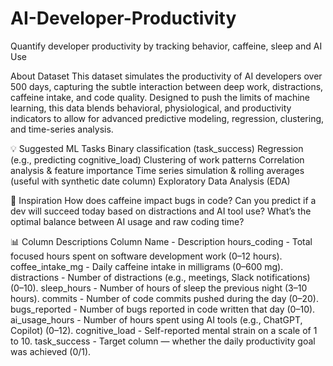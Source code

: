 # AI-Developer-Productivity
Quantify developer productivity by tracking behavior, caffeine, sleep and AI Use

About Dataset
This dataset simulates the productivity of AI developers over 500 days, capturing the subtle interaction between deep work, distractions, caffeine intake, and code quality. Designed to push the limits of machine learning, this data blends behavioral, physiological, and productivity indicators to allow for advanced predictive modeling, regression, clustering, and time-series analysis.

💡 Suggested ML Tasks
Binary classification (task_success)
Regression (e.g., predicting cognitive_load)
Clustering of work patterns
Correlation analysis & feature importance
Time series simulation & rolling averages (useful with synthetic date column)
Exploratory Data Analysis (EDA)


🧠 Inspiration
How does caffeine impact bugs in code?
Can you predict if a dev will succeed today based on distractions and AI tool use?
What’s the optimal balance between AI usage and raw coding time?

📊 Column Descriptions
Column Name	- Description
hours_coding	- Total focused hours spent on software development work (0–12 hours).
coffee_intake_mg	- Daily caffeine intake in milligrams (0–600 mg).
distractions	- Number of distractions (e.g., meetings, Slack notifications) (0–10).
sleep_hours	- Number of hours of sleep the previous night (3–10 hours).
commits	- Number of code commits pushed during the day (0–20).
bugs_reported	- Number of bugs reported in code written that day (0–10).
ai_usage_hours	- Number of hours spent using AI tools (e.g., ChatGPT, Copilot) (0–12).
cognitive_load	- Self-reported mental strain on a scale of 1 to 10.
task_success	- Target column — whether the daily productivity goal was achieved (0/1).

